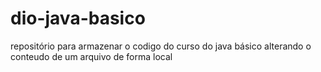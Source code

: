 # dio-java-basico
repositório para armazenar o codigo do curso do java básico
alterando o conteudo de um arquivo de forma local